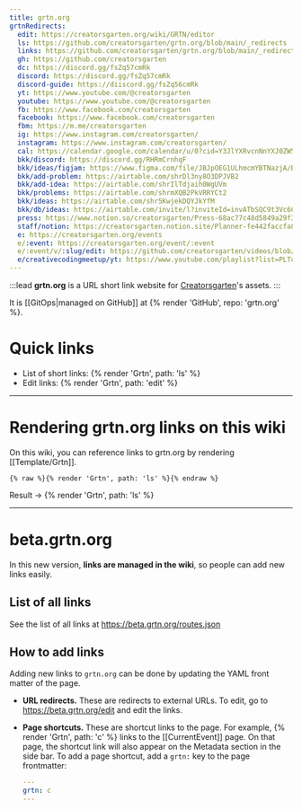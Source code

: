 ```yaml
---
title: grtn.org
grtnRedirects:
  edit: https://creatorsgarten.org/wiki/GRTN/editor
  ls: https://github.com/creatorsgarten/grtn.org/blob/main/_redirects
  links: https://github.com/creatorsgarten/grtn.org/blob/main/_redirects
  gh: https://github.com/creatorsgarten
  dc: https://discord.gg/fsZq57cmRk
  discord: https://discord.gg/fsZq57cmRk
  discord-guide: https://diiscord.gg/fsZq56cmRk
  yt: https://www.youtube.com/@creatorsgarten
  youtube: https://www.youtube.com/@creatorsgarten
  fb: https://www.facebook.com/creatorsgarten
  facebook: https://www.facebook.com/creatorsgarten
  fbm: https://m.me/creatorsgarten
  ig: https://www.instagram.com/creatorsgarten/
  instagram: https://www.instagram.com/creatorsgarten/
  cal: https://calendar.google.com/calendar/u/0?cid=Y3JlYXRvcnNnYXJ0ZW5AZ21haWwuY29t
  bkk/discord: https://discord.gg/RHRmCrnhqF
  bkk/ideas/figjam: https://www.figma.com/file/JBJpOEG1ULhmcmYBTNazjA/Bangkok-Problems-%26-Ideas?node-id=0%3A1&t=YEDxATvWFfHWIq6m-1
  bkk/add-problem: https://airtable.com/shrDl3ny8O3DPJVB2
  bkk/add-idea: https://airtable.com/shrIlTdjaih0WgUVm
  bkk/problems: https://airtable.com/shrmXQB2PkVRRYCt2
  bkk/ideas: https://airtable.com/shr5KwjekDQYJkYfM
  bkk/db/ideas: https://airtable.com/invite/l?inviteId=invATbSQC9t3Vc6CT&inviteToken=870cbaaff21747f4947139974f75072d1f4d2649d2123bcb6ad0ab36d41c7f55
  press: https://www.notion.so/creatorsgarten/Press-68ac77c48d5849a29f32fae307fad0f1
  staff/notion: https://creatorsgarten.notion.site/Planner-fe442faccfa8414389c67872819ada77
  e: https://creatorsgarten.org/events
  e/:event: https://creatorsgarten.org/event/:event
  e/:event/v/:slug/edit: https://github.com/creatorsgarten/videos/blob/main/data/videos/:event/:slug.md?plain=1
  e/creativecodingmeetup/yt: https://www.youtube.com/playlist?list=PLTuz2sLvbRpy66hP5Cxm9XxSGQBoTULay
---
```


:::lead
**grtn.org** is a URL short link website for [Creatorsgarten](https://creatorsgarten.org)'s assets.
:::

It is [[GitOps|managed on GitHub]] at {% render 'GitHub', repo: 'grtn.org' %}.

# Quick links

- List of short links: {% render 'Grtn', path: 'ls' %}
- Edit links: {% render 'Grtn', path: 'edit' %}

---

# Rendering grtn.org links on this wiki

On this wiki, you can reference links to grtn.org by rendering [[Template/Grtn]].

```
{% raw %}{% render 'Grtn', path: 'ls' %}{% endraw %}
```

Result &rarr; {% render 'Grtn', path: 'ls' %}

---

# beta.grtn.org

In this new version, **links are managed in the wiki**, so people can add new links easily.

## List of all links

See the list of all links at <https://beta.grtn.org/routes.json>

## How to add links

Adding new links to `grtn.org` can be done by updating the YAML front matter of the page.

- **URL redirects.** These are redirects to external URLs. To edit, go to <https://beta.grtn.org/edit> and edit the links.

- **Page shortcuts.** These are shortcut links to the page. For example, {% render 'Grtn', path: 'c' %} links to the [[CurrentEvent]] page. On that page, the shortcut link will also appear on the Metadata section in the side bar. To add a page shortcut, add a `grtn:` key to the page frontmatter:

  ```yaml
  ---
  grtn: c
  ---
  ```

